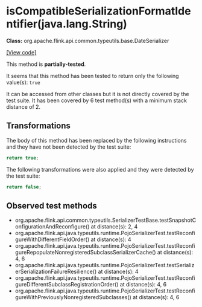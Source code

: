 # isCompatibleSerializationFormatIdentifier(java.lang.String)

**Class:** org.apache.flink.api.common.typeutils.base.DateSerializer

[[View code]](https://github.com/apache/flink/blob/740f711c4ec9c4b7cdefd01c9f64857c345a68a1/flink-core/src/main/java//org/apache/flink/api/common/typeutils/base/DateSerializer.java#L107)

This method is **partially-tested**.

It seems that this method has been tested to return only the following value(s): `true`


It can be accessed from other classes but it is not directly covered by the test suite. 
It has been covered by 6 test method(s) with a minimum stack distance of 2.

## Transformations


The body of this method has been replaced by the following instructions and they have not been detected by the test suite:

```Java
return true;
```

The following transformations were also applied and they were detected by the test suite:

```Java
return false;
```





## Observed test methods

* org.apache.flink.api.common.typeutils.SerializerTestBase.testSnapshotConfigurationAndReconfigure() at distance(s): 2, 4
* org.apache.flink.api.java.typeutils.runtime.PojoSerializerTest.testReconfigureWithDifferentFieldOrder() at distance(s): 4
* org.apache.flink.api.java.typeutils.runtime.PojoSerializerTest.testReconfigureRepopulateNonregisteredSubclassSerializerCache() at distance(s): 4, 6
* org.apache.flink.api.java.typeutils.runtime.PojoSerializerTest.testSerializerSerializationFailureResilience() at distance(s): 4
* org.apache.flink.api.java.typeutils.runtime.PojoSerializerTest.testReconfigureDifferentSubclassRegistrationOrder() at distance(s): 4, 6
* org.apache.flink.api.java.typeutils.runtime.PojoSerializerTest.testReconfigureWithPreviouslyNonregisteredSubclasses() at distance(s): 4, 6

